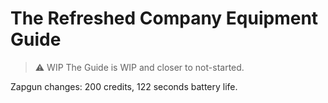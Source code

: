 # The Refreshed Company Equipment Guide

> ⚠️ WIP
> The Guide is WIP and closer to not-started.

Zapgun changes: 200 credits, 122 seconds battery life.
